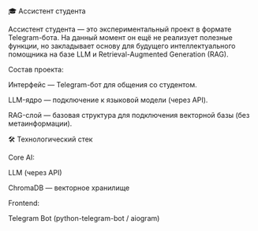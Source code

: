 🎓 Ассистент студента 

Ассистент студента — это экспериментальный проект в формате Telegram-бота.
На данный момент он ещё не реализует полезные функции, но закладывает основу для будущего интеллектуального помощника на базе LLM и Retrieval-Augmented Generation (RAG).

Состав проекта:

Интерфейс — Telegram-бот для общения со студентом.

LLM-ядро — подключение к языковой модели (через API).

RAG-слой — базовая структура для подключения векторной базы (без метаинформации).


🛠️ Технологический стек 

Core AI:

LLM (через API)

ChromaDB —  векторное хранилище 

Frontend:

Telegram Bot (python-telegram-bot / aiogram)
